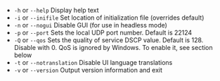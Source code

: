 
[comment]: # (This is an include file for use in multiple documents)

- `-h` or `--help`     Display help text         
- `-i` or `--inifile`   Set location of initialization file (overrides default) 
- `-n` or `--nogui`    Disable GUI (for use in headless mode)                      
- `-p` or `--port`    Sets the local UDP port number. Default is 22124 
- `-Q` or `--qos`     Sets the quality of service DSCP value. Default is 128. Disable with 0. QoS is ignored by Windows. To enable it, see
section below
- `-t` or `--notranslation`   Disable UI language translations  
- `-v` or `--version`   Output version information and exit 
